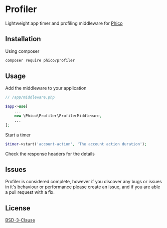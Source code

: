 # Profiler

Lightweight app timer and profiling middleware for [Phico](https://github.com/phico-php/phico)

## Installation

Using composer

```sh
composer require phico/profiler
```

## Usage

Add the middleware to your application

```php
// /app/middleware.php

$app->use[
    ...
    new \Phico\Profiler\ProfilerMiddleware,
    ...
];

```

Start a timer

```php
$timer->start('account-action', 'The account action duration');
```

Check the response headers for the details

## Issues

Profiler is considered complete, however if you discover any bugs or issues in it's behaviour or performance please create an issue, and if you are able a pull request with a fix.

## License

[BSD-3-Clause](https://choosealicense.com/licenses/bsd-3-clause/)
